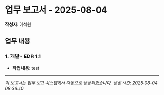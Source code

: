 # 업무 보고서 - 2025-08-04

**작성자**: 이석원

## 업무 내용

### 1. 개발 - EDR 1.1

- **작업 내용**: test

---

*이 보고서는 업무 보고 시스템에서 자동으로 생성되었습니다.*
*생성 시간: 2025-08-04 08:36:40*
